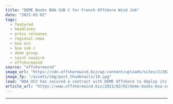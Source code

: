 ```yaml
---
title: "DEME Books BOA SUB C for French Offshore Wind Job"
date: "2021-02-02"
tags: 
  - featured
  - headlines
  - press releases
  - regional news
  - boa ocv
  - boa sub c
  - deme group
  - saint nazaire
  - offshorewind
source: "offshorewind"
image_url: "https://cdn.offshorewind.biz/wp-content/uploads/sites/2/2021/02/02154012/DEME-Rebooks-BOA-SUB-C.jpg"
image_fp: "/assets/img/post_thumbnails/10.jpg"
lead: "BOA OCV has secured a contract with DEME Offshore to deploy its subsea construction"
article_url: "https://www.offshorewind.biz/2021/02/02/deme-books-boa-sub-c-for-french-offshore-wind-job/"
---
```


---

